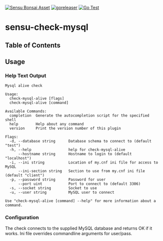 [![Sensu Bonsai Asset](https://img.shields.io/badge/Bonsai-Download%20Me-brightgreen.svg?colorB=89C967&logo=sensu)](https://bonsai.sensu.io/assets/nmollerup/sensu-check-mysql)
[![goreleaser](https://github.com/nmollerup/sensu-check-mysql/actions/workflows/release.yml/badge.svg)](https://github.com/nmollerup/sensu-check-mysql/actions/workflows/release.yml) [![Go Test](https://github.com/nmollerup/sensu-check-mysql/actions/workflows/test.yml/badge.svg)](https://github.com/nmollerup/sensu-check-mysql/actions/workflows/test.yml) 
# sensu-check-mysql

## Table of Contents

## Usage

### Help Text Output

```
Mysql alive check

Usage:
  check-mysql-alive [flags]
  check-mysql-alive [command]

Available Commands:
  completion  Generate the autocompletion script for the specified shell
  help        Help about any command
  version     Print the version number of this plugin

Flags:
  -d, --database string      Database schema to connect to (default "test")
  -h, --help                 help for check-mysql-alive
      --hostname string      Hostname to login to (default "localhost")
  -i, --ini string           Location of my.cnf ini file for access to MySQL
      --ini-section string   Section to use from my.cnf ini file (default "client")
  -p, --password string      Password for user
      --port uint            Port to connect to (default 3306)
  -s, --socket string        Socket to use
  -u, --user string          MySQL user to connect

Use "check-mysql-alive [command] --help" for more information about a command.
```

### Configuration

The check connects to the supplied MySQL database and returns OK if it works. Ini file overrides commandline arguments for user/pass.
